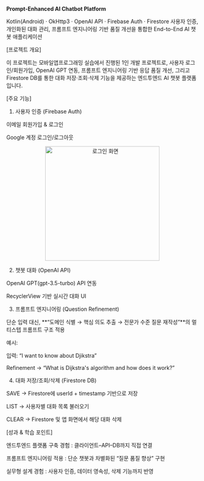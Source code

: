 **Prompt-Enhanced AI Chatbot Platform**

Kotlin(Android) · OkHttp3 · OpenAI API · Firebase Auth · Firestore
사용자 인증, 개인화된 대화 관리, 프롬프트 엔지니어링 기반 품질 개선을 통합한 End-to-End AI 챗봇 애플리케이션

[프로젝트 개요]

이 프로젝트는 모바일앱프로그래밍 실습에서 진행된 1인 개발 프로젝트로,
사용자 로그인/회원가입, OpenAI GPT 연동, 프롬프트 엔지니어링 기반 응답 품질 개선,
그리고 Firestore DB를 통한 대화 저장·조회·삭제 기능을 제공하는 엔드투엔드 AI 챗봇 플랫폼입니다.

[주요 기능]
1. 사용자 인증 (Firebase Auth)

이메일 회원가입 & 로그인

Google 계정 로그인/로그아웃

<p align="center"> <img src="screenshots/login.png" alt="로그인 화면" width="300"/> </p>

2. 챗봇 대화 (OpenAI API)

OpenAI GPT(gpt-3.5-turbo) API 연동

RecyclerView 기반 실시간 대화 UI

3. 프롬프트 엔지니어링 (Question Refinement)

단순 입력 대신, **“도메인 식별 → 핵심 의도 추출 → 전문가 수준 질문 재작성”**의 멀티스텝 프롬프트 구조 적용

예시:

입력: “I want to know about Djikstra”

Refinement → “What is Dijkstra's algorithm and how does it work?”

4. 대화 저장/조회/삭제 (Firestore DB)

SAVE → Firestore에 userId + timestamp 기반으로 저장

LIST → 사용자별 대화 목록 불러오기

CLEAR → Firestore 및 앱 화면에서 해당 대화 삭제

[성과 & 학습 포인트]

엔드투엔드 플랫폼 구축 경험 : 클라이언트–API–DB까지 직접 연결

프롬프트 엔지니어링 적용 : 단순 챗봇과 차별화된 “질문 품질 향상” 구현

실무형 설계 경험 : 사용자 인증, 데이터 영속성, 삭제 기능까지 반영
